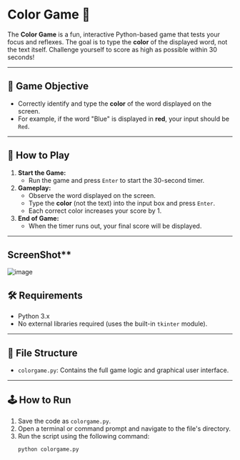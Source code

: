 # Color Game 🎨

The **Color Game** is a fun, interactive Python-based game that tests your focus and reflexes. The goal is to type the **color** of the displayed word, not the text itself. Challenge yourself to score as high as possible within 30 seconds!

---

## 🎯 **Game Objective**
- Correctly identify and type the **color** of the word displayed on the screen.
- For example, if the word "Blue" is displayed in **red**, your input should be `Red`.

---

## 🚀 **How to Play**
1. **Start the Game:**
   - Run the game and press `Enter` to start the 30-second timer.
2. **Gameplay:**
   - Observe the word displayed on the screen.
   - Type the **color** (not the text) into the input box and press `Enter`.
   - Each correct color increases your score by 1.
3. **End of Game:**
   - When the timer runs out, your final score will be displayed.

---
## ScreenShot**
![image](https://github.com/user-attachments/assets/102d8662-bd59-47f9-bd49-f87450dceeb1)


## 🛠️ **Requirements**
- Python 3.x
- No external libraries required (uses the built-in `tkinter` module).

---

## 📂 **File Structure**
- `colorgame.py`: Contains the full game logic and graphical user interface.

---

## 🕹️ **How to Run**
1. Save the code as `colorgame.py`.
2. Open a terminal or command prompt and navigate to the file's directory.
3. Run the script using the following command:
   ```bash
   python colorgame.py
